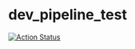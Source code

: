 # dev_pipeline_test

[![Action Status](https://github.com/ChaDe1922/dev_pipeline_test/github/.github/workflows/checkStyle.yaml/badge.svg)](https://github.com/ChaDe1922/dev_pipeline_test/actions)

